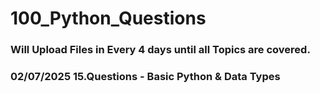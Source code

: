 # 100_Python_Questions
### Will Upload Files in Every 4 days until all Topics are covered.
###   02/07/2025 15.Questions - Basic Python & Data Types 

